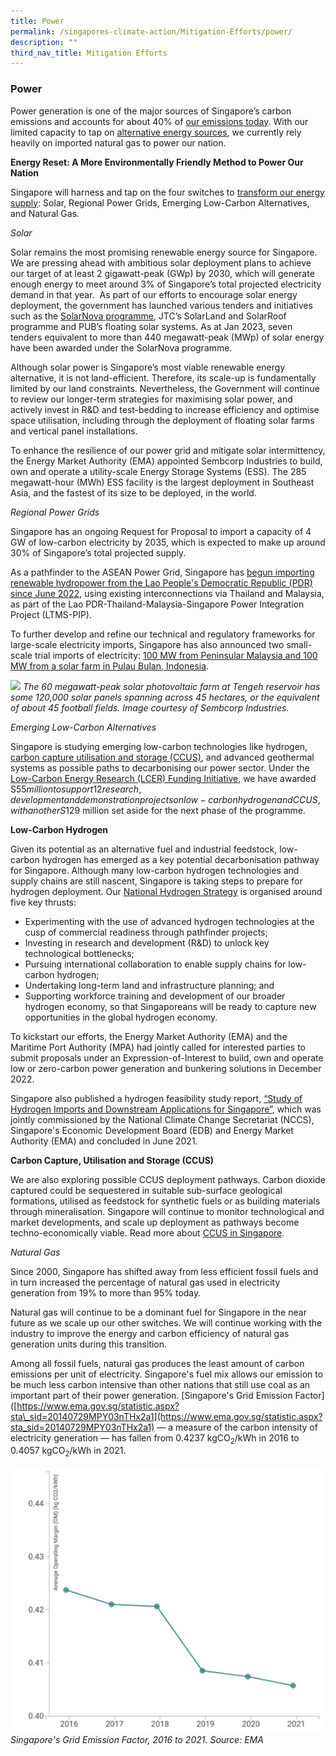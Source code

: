 ```yaml
---
title: Power
permalink: /singapores-climate-action/Mitigation-Efforts/power/
description: ""
third_nav_title: Mitigation Efforts
---
```

### Power
Power generation is one of the major sources of Singapore’s carbon emissions and accounts for about 40% of [our emissions today](/singapores-climate-action/Singapores-Climate-Targets/singapore-emissions-profile/).  With our limited capacity to tap on [alternative energy sources](/singapores-climate-action/singapore-approach-to-alternative-energy/), we currently rely heavily on imported natural gas to power our nation.

**Energy Reset: A More Environmentally Friendly Method to Power Our Nation**

Singapore will harness and tap on the four switches to [transform our energy supply](https://www.greenplan.gov.sg/key-focus-areas/energy-reset/): Solar, Regional Power Grids, Emerging Low-Carbon Alternatives, and Natural Gas.

_Solar_ 

Solar remains the most promising renewable energy source for Singapore. We are pressing ahead with ambitious solar deployment plans to achieve our target of at least 2 gigawatt-peak (GWp) by 2030, which will generate enough energy to meet around 3% of Singapore’s total projected electricity demand in that year.  As part of our efforts to encourage solar energy deployment, the government has launched various  tenders and initiatives such as the [SolarNova programme](https://www.hdb.gov.sg/about-us/our-role/smart-and-sustainable-living/solarnova-page), JTC’s SolarLand and SolarRoof programme and PUB’s floating solar systems. As at Jan 2023, seven tenders equivalent to more than 440 megawatt-peak (MWp) of solar energy have been awarded under the SolarNova programme.

Although solar power is Singapore’s most viable renewable energy alternative, it is not land-efficient. Therefore, its scale-up is fundamentally limited by our land constraints. Nevertheless, the Government will continue to review our longer-term strategies for maximising solar power, and actively invest in R&D and test-bedding to increase efficiency and optimise space utilisation, including through the deployment of floating solar farms and vertical panel installations.

To enhance the resilience of our power grid and mitigate solar intermittency, the Energy Market Authority (EMA) appointed Sembcorp Industries to build, own and operate a utility-scale Energy Storage Systems (ESS). The 285 megawatt-hour (MWh) ESS facility is the largest deployment in Southeast Asia, and the fastest of its size to be deployed, in the world.

_Regional Power Grids_

Singapore has an ongoing Request for Proposal to import a capacity of 4 GW of low-carbon electricity by 2035, which is expected to make up around 30% of Singapore’s total projected supply.

As a pathfinder to the ASEAN Power Grid, Singapore has [begun importing renewable hydropower from the Lao People's Democratic Republic (PDR) since June 2022](https://www.ema.gov.sg/media_release.aspx?news_sid=20220623UjiFDR2aZUxy), using existing interconnections via Thailand and Malaysia, as part of the Lao PDR-Thailand-Malaysia-Singapore Power Integration Project (LTMS-PIP).

To further develop and refine our technical and regulatory frameworks for large-scale electricity imports, Singapore has also announced two small-scale trial imports of electricity: [100 MW from Peninsular Malaysia and 100 MW from a solar farm in Pulau Bulan, Indonesia](https://www.ema.gov.sg/electricity-imports.aspx). 

![](/images/Aerial%20View%20-%20Sembcorp%20Tengeh%20Floating%20Solar%20Farm,%20Singapore.png)
*The 60 megawatt-peak solar photovoltaic farm at Tengeh reservoir has some 120,000 solar panels spanning across 45 hectares, or the equivalent of about 45 football fields. Image courtesy of Sembcorp Industries.*

_Emerging Low-Carbon Alternatives_

Singapore is studying emerging low-carbon technologies like hydrogen, [carbon capture utilisation and storage (CCUS)](/singapores-climate-action/mitigation-efforts/industry/), and advanced geothermal systems as possible paths to decarbonising our power sector. Under the [Low-Carbon Energy Research (LCER) Funding Initiative](https://www.a-star.edu.sg/research/funding-opportunities/lcer-fi-grant), we have awarded S$55 million to support 12 research, development and demonstration projects on low-carbon hydrogen and CCUS, with another S$129 million set aside for the next phase of the programme.

**Low-Carbon Hydrogen**

Given its potential as an alternative fuel and industrial feedstock, low-carbon hydrogen has emerged as a key potential decarbonisation pathway for Singapore. Although many low-carbon hydrogen technologies and supply chains are still nascent, Singapore is taking steps to prepare for hydrogen deployment. Our [National Hydrogen Strategy](https://www.mti.gov.sg/Industries/Hydrogen) is organised around five key thrusts:

* Experimenting with the use of advanced hydrogen technologies at the cusp of commercial readiness through pathfinder projects;
* Investing in research and development (R&D) to unlock key technological bottlenecks;
* Pursuing international collaboration to enable supply chains for low-carbon hydrogen;
* Undertaking long-term land and infrastructure planning; and
* Supporting workforce training and development of our broader hydrogen economy, so that Singaporeans will be ready to capture new opportunities in the global hydrogen economy.

To kickstart our efforts, the Energy Market Authority (EMA) and the Maritime Port Authority (MPA) had jointly called for interested parties to submit proposals under an Expression-of-Interest to build, own and operate low or zero-carbon power generation and bunkering solutions in December 2022.

Singapore also published a hydrogen feasibility study report, [“Study of Hydrogen Imports and Downstream Applications for Singapore”](https://file.go.gov.sg/studyofhydrogenimportsanddownstreamapplicationsforsingapore.pdf), which was jointly commissioned by the National Climate Change Secretariat (NCCS), Singapore's Economic Development Board (EDB) and Energy Market Authority (EMA) and concluded in June 2021.

**Carbon Capture, Utilisation and Storage (CCUS)**

We are also exploring possible CCUS deployment pathways. Carbon dioxide captured could be sequestered in suitable sub-surface geological formations, utilised as feedstock for synthetic fuels or as building materials through mineralisation. Singapore will continue to monitor technological and market developments, and scale up deployment as pathways become techno-economically viable. Read more about [CCUS in Singapore](/singapores-climate-action/mitigation-efforts/industry/).

_Natural Gas_

Since 2000, Singapore has shifted away from less efficient fossil fuels and in turn increased the percentage of natural gas used in electricity generation from 19% to more than 95% today. 

Natural gas will continue to be a dominant fuel for Singapore in the near future as we scale up our other switches. We will continue working with the industry to improve the energy and carbon efficiency of natural gas generation units during this transition. 

Among all fossil fuels, natural gas produces the least amount of carbon emissions per unit of electricity. Singapore's fuel mix allows our emission to be much less carbon intensive than other nations that still use coal as an important part of their power generation. [Singapore's Grid Emission Factor]([https://www.ema.gov.sg/statistic.aspx?sta\_sid=20140729MPY03nTHx2a1](https://www.ema.gov.sg/statistic.aspx?sta_sid=20140729MPY03nTHx2a1) — a measure of the carbon intensity of electricity generation — has fallen from 0.4237 kgCO<sub>2</sub>/kWh in 2016 to 0.4057 kgCO<sub>2</sub>/kWh in 2021.

![](/images/EMA_Singapore's%20Grid%20Emission%20Factor.png)
*Singapore's Grid Emission Factor, 2016 to 2021. Source: EMA*